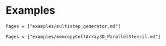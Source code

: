 # Examples

```@contents
Pages = ["examples/multistep_generator.md"]
```

```@contents
Pages = ["examples/memcopyCellArray3D_ParallelStencil.md"]
```
